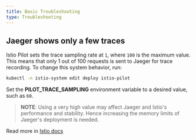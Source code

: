 ```yaml
---
title: Basic Troubleshooting
type: Troubleshooting
---
```


## Jaeger shows only a few traces

Istio Pilot sets the trace sampling rate at `1`, where `100` is the maximum value. This means that only 1 out of 100 requests is sent to Jaeger for trace recording. To change this system behavior, run:

```bash
kubectl -n istio-system edit deploy istio-pilot
```

Set the **PILOT_TRACE_SAMPLING** environment variable to a desired value, such as `60`.

> **NOTE**: Using a very high value may affect Jaeger and Istio's performance and stability. Hence increasing the memory limits of Jaeger's deployment is needed.

Read more in [Istio docs](https://istio.io/docs/tasks/observability/distributed-tracing/overview/#trace-sampling)
